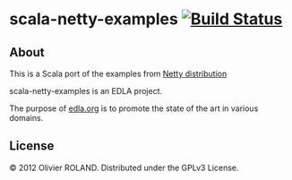 # scala-netty-examples [![Build Status](https://buildhive.cloudbees.com/job/newca12/job/scala-netty-examples/badge/icon)](https://buildhive.cloudbees.com/job/newca12/job/scala-netty-examples/)

## About ##
This is a Scala port of the examples from [Netty distribution](https://github.com/netty/netty/tree/netty-3.5.10.Final/src/main/java/org/jboss/netty/example)

scala-netty-examples is an EDLA project.

The purpose of [edla.org](http://www.edla.org) is to promote the state of the art in various domains.

## License
© 2012 Olivier ROLAND. Distributed under the GPLv3 License. 

